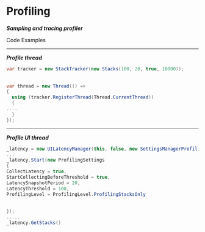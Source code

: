 # Profiling
***Sampling and tracing profiler***


Code Examples

____

***Profile thread***

```C#
var tracker = new StackTracker(new Stacks(100, 20, true, 10000));
 
 
var thread = new Thread(() =>
{
  using (tracker.RegisterThread(Thread.CurrentThread))
  {
....
  }
});
```
____

***Profile UI thread***

```C#
_latency = new UILatencyManager(this, false, new SettingsManagerProfilingStub(), Thread.CurrentThread); //service app lifetime
...
_latency.Start(new ProfilingSettings
{
CollectLatency = true,
StartCollectingBeforeThreshold = true,
LatencySnapshotPeriod = 20,
LatencyThreshold = 100,
ProfilingLevel = ProfilingLevel.ProfilingStacksOnly
 
 
});
.....
_latency.GetStacks()
```
